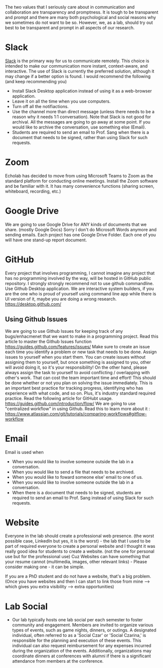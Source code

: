 The two values that I seriously care about in communication and collaboration are transparency and promptness. It is tough to be transparent and prompt and there are many both psychological and social reasons why we sometimes do not want to be so. However, we, as a lab, should try out best to be transparent and prompt in all aspects of our research.

# Slack

[Slack](https://www.slack.com) is the primary way for us to communicate remotely. This choice is intended to make our communication more instant, context-aware, and interactive. The use of Slack is currently the preferred solution, although it may change if a better option is found. I would recommend the following (and keep recommending you)

- Install Slack Desktop application instead of using it as a web-browser application.
- Leave it on all the time when you use computers.
- Turn off all the notifiactions.
- Use the channel more than direct message (unless there needs to be a reason why it needs 1:1 conversation). Note that Slack is not good for archival. All the messages are going to go away at some point. If you would like to archive the conversation, use something else (Email).
- Students are required to send an email to Prof. Sang when there is a document that needs to be signed, rather than using Slack for such requests.

# Zoom

Echolab has decided to move from using Microsoft Teams to Zoom as the standard platform for conducting online meetings. Install the Zoom software and be familiar with it. It has many convenience functions (sharing screen, whiteboard, recording, etc.)

# Google Drive

We are going to use Google Drive for ANY kinds of documents that we share. (mostly Google Docs) Sorry I don't do Microsoft Words anymore and sending emails. Each project has one Google Drive Folder. Each one of you will have one stand-up report document.

# GitHub

Every project that involves programming, I cannot imagine any project that has no programming involved by the way, will be hosted in GitHub public repository. I strongly strongly recommend not to use github commandline. Use Github Desktop application. We are interactive system builders, if you are the one who is proud of yourself using command line app while there is UI version of it, maybe you are doing a wrong research. https://desktop.github.com/

## Using Github Issues

We are going to use Github Issues for keeping track of any bugs/enhacmenet that we want to make in a programming project. Read this article to master the Github Issues function https://guides.github.com/features/issues/ Make sure to create an issue each time you identify a problem or new task that needs to be done. Assign issues to yourself when you start them. You can create issues without assigning them to yourself, but once something is assigned to you, other will avoid doing it, so it's your responsibility!
On the other hand, please always assign the task to yourself to avoid conflicting / overlapping with other's work. That can cost the team important time and effort! This should be done whether or not you plan on solving the issue immediately. This is an important best practice for tracking progress, identifying who has experience with what code, and so on. Plus, it's industry standard required practice.
Read the following article for GitHubt usage. https://guides.github.com/introduction/flow/
We are going to use "centralized workflow" in using Github. Read this to learn more about it : https://www.atlassian.com/git/tutorials/comparing-workflows#gitflow-workflow

# Email

Email is used when

- When you would like to involve someone outside the lab in a conversation.
- When you would like to send a file that needs to be archived.
- When you would like to foward someone else' email to one of us.
- When you would like to involve someone outside the lab in a conversation.
- When there is a document that needs to be signed, students are required to send an email to Prof. Sang instead of using Slack for such requests.

# Website

Everyone in the lab should create a professional web presence. (the worst possible case, LinkedIn but yes, it is the worst) - the lab that I used to be part of required everyone to create a personal website and I thought it was really good idea for students to create a website. (not the one for personal use but for the professional use) Cuz Websites can have something that your resume cannot (multimedia, images, other relevant links) - Please consider making one - it can be simple.

If you are a PhD student and do not have a website, that's a big problem. (Once you have websites and then I can start to link those from mine --> which gives you extra visibility --> extra opportunities)


# Lab Social

- Our lab typically hosts one lab social per each semester to foster community and engagement. Members are invited to organize various types of events, such as game nights, dinners, or outings. A designated individual, often referred to as a 'Social Czar' or 'Social Czarina,' is responsible for the planning and execution of these events. This individual can also request reimbursement for any expenses incurred during the organization of the events. Additionally, organizations may coordinate dinners at conferences with alumni if there is a significant attendance from members at the conference.
